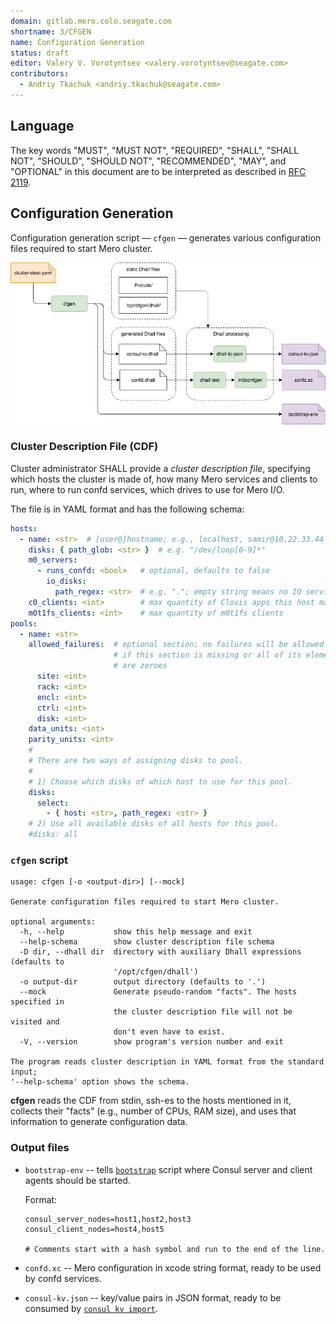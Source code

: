 ```yaml
---
domain: gitlab.mero.colo.seagate.com
shortname: 3/CFGEN
name: Configuration Generation
status: draft
editor: Valery V. Vorotyntsev <valery.vorotyntsev@seagate.com>
contributors:
  - Andriy Tkachuk <andriy.tkachuk@seagate.com>
---
```


## Language

The key words "MUST", "MUST NOT", "REQUIRED", "SHALL", "SHALL NOT",
"SHOULD", "SHOULD NOT", "RECOMMENDED", "MAY", and "OPTIONAL" in this
document are to be interpreted as described in
[RFC 2119](https://tools.ietf.org/html/rfc2119).

## Configuration Generation

Configuration generation script &mdash; `cfgen` &mdash; generates
various configuration files required to start Mero cluster.

![cfgen](cfgen.png)

### Cluster Description File (CDF)

Cluster administrator SHALL provide a _cluster description file_,
specifying which hosts the cluster is made of, how many Mero services
and clients to run, where to run confd services, which drives to use
for Mero I/O.

The file is in YAML format and has the following schema:
```yaml
hosts:
  - name: <str>  # [user@]hostname; e.g., localhost, samir@10.22.33.44
    disks: { path_glob: <str> }  # e.g. "/dev/loop[0-9]*"
    m0_servers:
      - runs_confd: <bool>   # optional, defaults to false
        io_disks:
          path_regex: <str>  # e.g. "."; empty string means no IO service
    c0_clients: <int>        # max quantity of Clovis apps this host may have
    m0t1fs_clients: <int>    # max quantity of m0t1fs clients
pools:
  - name: <str>
    allowed_failures:  # optional section; no failures will be allowed
                       # if this section is missing or all of its elements
                       # are zeroes
      site: <int>
      rack: <int>
      encl: <int>
      ctrl: <int>
      disk: <int>
    data_units: <int>
    parity_units: <int>
    #
    # There are two ways of assigning disks to pool.
    #
    # 1) Choose which disks of which host to use for this pool.
    disks:
      select:
        - { host: <str>, path_regex: <str> }
    # 2) Use all available disks of all hosts for this pool.
    #disks: all
```

### `cfgen` script

```
usage: cfgen [-o <output-dir>] [--mock]

Generate configuration files required to start Mero cluster.

optional arguments:
  -h, --help           show this help message and exit
  --help-schema        show cluster description file schema
  -D dir, --dhall dir  directory with auxiliary Dhall expressions (defaults to
                       '/opt/cfgen/dhall')
  -o output-dir        output directory (defaults to '.')
  --mock               Generate pseudo-random "facts". The hosts specified in
                       the cluster description file will not be visited and
                       don't even have to exist.
  -V, --version        show program's version number and exit

The program reads cluster description in YAML format from the standard input;
'--help-schema' option shows the schema.
```

**cfgen** reads the CDF from stdin, ssh-es to the hosts mentioned in it,
collects their "facts" (e.g., number of CPUs, RAM size), and uses that
information to generate configuration data.

### Output files

  * `bootstrap-env` -- tells [`bootstrap`](rfc/6/README.md) script
    where Consul server and client agents should be started.

    Format:
    ```
    consul_server_nodes=host1,host2,host3
    consul_client_nodes=host4,host5

    # Comments start with a hash symbol and run to the end of the line.
    ```

  * `confd.xc` -- Mero configuration in xcode string format, ready to
    be used by confd services.

  * `consul-kv.json` -- key/value pairs in JSON format, ready to be
    consumed by
    [`consul kv import`](https://www.consul.io/docs/commands/kv/import.html).
